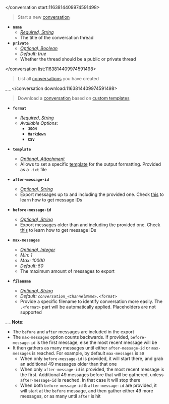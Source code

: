 </conversation start:1163814409974591498>
> Start a new [conversation](<https://discord.com/channels/1100933695986208849/1168754593434439700>)
- **`name`**
  - *[Required, String](<https://discord.com/channels/1100933695986208849/1139918131737923614/1149278889156296724>)*
  - The title of the conversation thread
- **`private`**
  - *[Optional, Boolean](<https://discord.com/channels/1100933695986208849/1139918131737923614/1149278889156296724>)*
  - *Default: true*
  - Whether the thread should be a public or private thread

</conversation list:1163814409974591498>
> List all [conversations](<https://discord.com/channels/1100933695986208849/1168754593434439700>) you have created


_ _
</conversation download:1163814409974591498>
> Download a [conversation](<https://discord.com/channels/1100933695986208849/1168754593434439700>) based on [custom templates](<https://discord.com/channels/1100933695986208849/1164336383679275088>)
- __**`format`**__
  - *[Required, String](<https://discord.com/channels/1100933695986208849/1139918131737923614/1149278889156296724>)*
  - *Available Options:*
	- __**`JSON`**__
	- __**`Markdown`**__
	- __**`CSV`**__
- __**`template`**__
  - *[Optional, Attachment](<https://discord.com/channels/1100933695986208849/1139918131737923614/1149278889156296724>)*
  - Allows to set a specific [template](<https://discord.com/channels/1100933695986208849/1164336383679275088>) for the output formatting. Provided as a `.txt` file
- __**`after-message-id`**__
  - *[Optional, String](<https://discord.com/channels/1100933695986208849/1139918131737923614/1149278889156296724>)*
  - Export messages up to and including the provided one. Check [this](https://discord.com/channels/1100933695986208849/1149283993548759090) to learn how to get message IDs
- __**`before-message-id`**__
  - *[Optional, String](<https://discord.com/channels/1100933695986208849/1139918131737923614/1149278889156296724>)*
  - Export messages older than and including the provided one. Check [this](https://discord.com/channels/1100933695986208849/1149283993548759090) to learn how to get message IDs
- __**`max-messages`**__
  - *[Optional, Integer](<https://discord.com/channels/1100933695986208849/1139918131737923614/1149278889156296724>)*
  - *Min: 1*
  - *Max: 10000*
  - *Default: 50*
  - The maximum amount of messages to export

- __**`filename`**__
  - *[Optional, String](<https://discord.com/channels/1100933695986208849/1139918131737923614/1149278889156296724>)*
  - *Default: `conversation_<ChannelName>.<format>`*
  - Provide a specific filename to identify conversation more easily. The `.<format>` part will be automatically applied. Placeholders are not supported



_ _
**Note:**
- The `before` and `after` messages are included in the export
- The `max-messages` option counts backwards. If provided, `before-message-id` is the first message, else the most recent message will be
- It then gathers as many messages until either `after-message-id` or `max-messages` is reached. For example, by default `max-messages` is `50`
  - When only `before-message-id` is provided, it will start there, and grab an additional 49 messages older than that one
  - When only `after-message-id` is provided, the most recent message is the first. Additional 49 messages before that will be gathered, unless `after-message-id` is reached. In that case it will stop there
  - When both `before-message-id` & `after-message-id` are provided, it will start at the `before` message, and then gather either 49 more messages, or as many until `after` is hit
